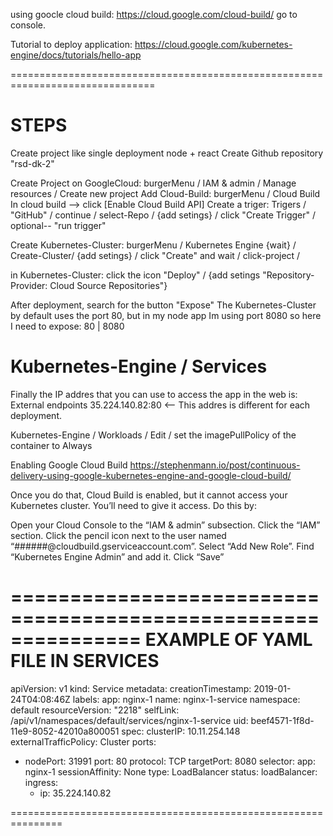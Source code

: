 
using goocle cloud build: 
https://cloud.google.com/cloud-build/
go to console.


Tutorial to deploy application:
https://cloud.google.com/kubernetes-engine/docs/tutorials/hello-app


===============================================================================
# STEPS
Create project like single deployment node + react
Create Github repository "rsd-dk-2"

Create Project on GoogleCloud: burgerMenu / IAM & admin / Manage resources / Create new project
Add  Cloud-Build: burgerMenu / Cloud Build
In cloud build  -->  click [Enable Cloud Build API]
Create a triger: Trigers / "GitHub" / continue / select-Repo / {add setings} / click "Create Trigger" / optional-- "run trigger"

Create Kubernetes-Cluster: burgerMenu / Kubernetes Engine {wait} / Create-Cluster/ {add setings} / click "Create" and wait / click-project / 

in Kubernetes-Cluster: click the icon "Deploy" / {add setings "Repository-Provider: Cloud Source Repositories"}

After deployment, search for the button "Expose"
    The Kubernetes-Cluster by default uses the port 80, but in my node app Im using port 8080 
    so here I need to expose: 80 | 8080

# Kubernetes-Engine / Services
Finally the IP addres that you can use to access the app in the web is: 
External endpoints 35.224.140.82:80   <-- This addres is different for each deployment.


Kubernetes-Engine / Workloads / Edit / set the imagePullPolicy of the container to Always


Enabling Google Cloud Build
https://stephenmann.io/post/continuous-delivery-using-google-kubernetes-engine-and-google-cloud-build/

Once you do that, Cloud Build is enabled, but it cannot access your Kubernetes cluster. You’ll need to give it access. Do this by:

Open your Cloud Console to the “IAM & admin” subsection.
Click the “IAM” section.
Click the pencil icon next to the user named “######@cloudbuild.gserviceaccount.com”.
Select “Add New Role”.
Find “Kubernetes Engine Admin” and add it.
Click “Save”

===============================================================
    EXAMPLE OF YAML FILE IN SERVICES 
===============================================================
apiVersion: v1
kind: Service
metadata:
  creationTimestamp: 2019-01-24T04:08:46Z
  labels:
    app: nginx-1
  name: nginx-1-service
  namespace: default
  resourceVersion: "2218"
  selfLink: /api/v1/namespaces/default/services/nginx-1-service
  uid: beef4571-1f8d-11e9-8052-42010a800051
spec:
  clusterIP: 10.11.254.148
  externalTrafficPolicy: Cluster
  ports:
  - nodePort: 31991
    port: 80
    protocol: TCP
    targetPort: 8080
  selector:
    app: nginx-1
  sessionAffinity: None
  type: LoadBalancer
status:
  loadBalancer:
    ingress:
    - ip: 35.224.140.82

===============================================================